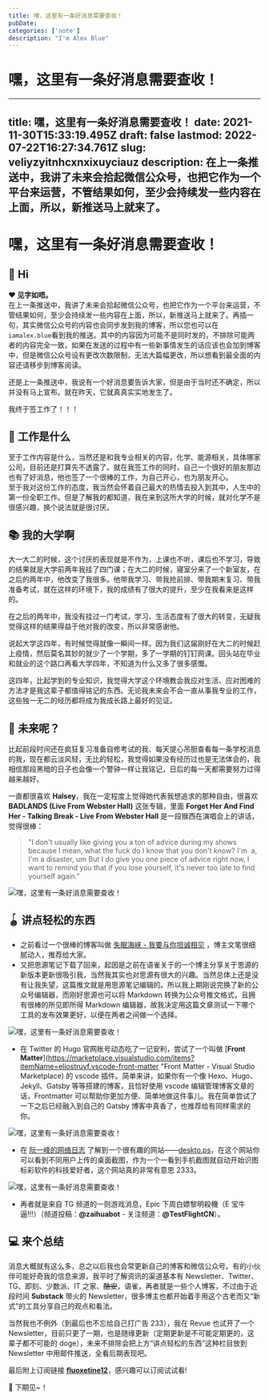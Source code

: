```yaml
---
title: 嘿，这里有一条好消息需要查收！
pubDate: 
categories: ['note']
description: "I'm Alex Blue"
---
```


# 嘿，这里有一条好消息需要查收！

---
title: 嘿，这里有一条好消息需要查收！
date: 2021-11-30T15:33:19.495Z
draft: false
lastmod: 2022-07-22T16:27:34.761Z
slug: veliyzyitnhcxnxixuyciauz
description: 在上一条推送中，我讲了未来会拾起微信公众号，也把它作为一个平台来运营，不管结果如何，至少会持续发一些内容在上面，所以，新推送马上就来了。
---


# 嘿，这里有一条好消息需要查收！
## 🍋 Hi

**❤️ 见字如唔。**  
在上一条推送中，我讲了未来会拾起微信公众号，也把它作为一个平台来运营，不管结果如何，至少会持续发一些内容在上面，所以，新推送马上就来了。再插一句，其实微信公众号的内容也会同步发到我的博客，所以您也可以在 `iamalex.blue`看到我的推送。其中的内容因为可能不是同时发的，不排除可能两者的内容完全一致，如果在发送的过程中有一些新事情发生的话应该也会加到博客中，但是微信公众号设有更改次数限制，无法大篇幅更改，所以想看到最全面的内容还请移步到博客阅读。

还是上一条推送中，我说有一个好消息要告诉大家，但是由于当时还不确定，所以并没有马上宣布。就在昨天，它就真真实实地发生了。

我终于签工作了！！！
## 🚧 工作是什么

至于工作内容是什么，当然还是和我专业相关的内容，化学、能源相关，具体哪家公司，目前还是打算先不透露了。就在我签工作的同时，自己一个很好的朋友那边也有了好消息，他也签了一个很棒的工作，为自己开心，也为朋友开心。  
至于我对这份工作的态度，我当然会怀着自己最大的热情去投入到其中，人生中的第一份全职工作。但是了解我的都知道，我在来到这所大学的时候，就对化学不是很感兴趣，换个说法就是很讨厌。

## 📚 我的大学啊

大一大二的时候，这个讨厌的表现就是不作为，上课也不听，课后也不学习，导致的结果就是大学前两年我挂了四门课；在大二的时候，寝室分来了一个新室友，在之后的两年中，他改变了我很多。他带我学习、带我抢前排、带我期末复习、带我准备考试，就在这样的环境下，我的成绩有了很大的提升，至少在我看来是这样的。

在之后的两年中，我没有挂过一门考试，学习、生活态度有了很大的转变，无疑我觉得这样的结果得益于他对我的改变，所以非常感谢他。

说起大学这四年，有时候觉得就像一瞬间一样。因为我们这届刚好在大二的时候赶上疫情，然后莫名其妙的就少了一个学期，多了一学期的钉钉网课。回头站在毕业和就业的这个路口再看大学四年，不知道为什么又多了很多感慨。

这四年，比起学到的专业知识，我觉得大学这个环境教会我应对生活、应对困难的方法才是我这辈子都值得铭记的东西。无论我未来会不会一直从事我专业的工作，这些独一无二的经历都将成为我成长路上最好的见证。  
## 🌈 未来呢？

比起前段时间还在疯狂复习准备自修考试的我、每天提心吊胆查看每一条学校消息的我，现在都云淡风轻，无比的轻松，我觉得如果没有经历过也是无法体会的，我相信那段黑暗的日子也会像一个警钟一样让我铭记，日后的每一天都需要努力过得越来越好。

一直都很喜欢 **Halsey**，我在一定程度上觉得她代表我想追求的那种自由，很喜欢 **BADLANDS (Live From Webster Hall)** 这张专辑，里面 **Forget Her And Find Her - Talking Break - Live From Webster Hall** 是一段猴西在演唱会上的讲话，觉得很棒：

> "I don't usually like giving you a ton of advice during my shows because I mean, what the fuck do I know that you don't know? I'm  a, I'm a disaster, um But I do give you one piece of advice right now, I want to remind you that if you lose yourself, it's never too late to find yourself again."

![嘿，这里有一条好消息需要查收！](./attachments/SrC-82H9E.png)

## 🪀 讲点轻松的东西

*   之前看过一个很棒的博客叫做 [失眠海峡 - 我要与你坦诚相见](https://blog.imalan.cn/) ，博主文笔很细腻动人，推荐给大家。
*   又把思源笔记下载了回来，起因是之前在语雀关于的一个博主分享关于思源的新版本更新很吸引我，当然我其实也对思源有很大的兴趣。当然总体上还是没有让我失望，这篇推文就是用思源笔记编辑的。所以我上期刚说完换了新的公众号编辑器，而刚好思源也可以将 Markdown 转换为公众号推文格式，且拥有很棒的所见即所得 Markdown 编辑器，故我决定用这篇文章测试一下哪个工具的发布效果更好，以便在两者之间做一个选择。

![嘿，这里有一条好消息需要查收！](./attachments/VAYN5sqm1.png)

*   在 Twitter 的 Hugo 官网账号动态吃了一记安利，尝试了一个叫做 [**Front Matter**](https://marketplace.visualstudio.com/items?itemName=eliostruyf.vscode-front-matter "Front Matter - Visual Studio Marketplace) 的 vscode 插件。简单来讲，如果你有一个像 Hexo、Hugo、Jekyll、Gatsby 等等搭建的博客，且恰好使用 vscode 编辑管理博客文章的话，Frontmatter 可以帮助你更加方便、简单地做这件事儿。我在简单尝试了一下之后已经融入到自己的 Gatsby 博客中真香了，也推荐给有同样需求的你。

![嘿，这里有一条好消息需要查收！](./attachments/93kVRVemR.png)

*   在 [阮一峰的网络日志](https://www.ruanyifeng.com/blog/weekly/ ) 了解到一个很有趣的网站——[deskto.ps](https://deskto.ps/ )，在这个网站你可以看到不同用户上传的桌面截图，作为一个一看到手机截图就自动开始识图标彩软件的科技爱好者，这个网站真的非常有意思 2333。  

![嘿，这里有一条好消息需要查收！](./attachments/2aw2EnqYN.png)

*   再者就是来自 TG 频道的一则游戏消息，Epic 下周白嫖黎明殺機（E 宝牛逼!!!）（频道投稿：**@zaihuabot** \- 关注频道：**@TestFlightCN**）。  
    
## 💻 来个总结

消息大概就有这么多，总之以后我也会常更新自己的博客和微信公众号。有的小伙伴可能好奇我的信息来源，我平时了解资讯的渠道基本有 Newsletter、Twitter、TG、即刻、少数派、IT 之家、~~酷安~~，语雀，再者就是一些个人博客，不过由于近段时间 **Substack** 带火的 Newsletter，很多博主也都开始着手用这个古老而又“新式”的工具分享自己的观点和看法。

当然我也不例外（到最后也不忘给自己打广告 233），我在 Revue 也试开了一个 Newsletter，目前只更了一期，也是随缘更新（定期更新是不可能定期更的，这辈子都不可能的 doge），未来不排除会把上方“讲点轻松的东西”这种栏目放到 Newsletter 中用邮件推送，全看后期表现吧。

最后附上订阅链接 **[fluoxetine12](https://newsletter.iamalex.blue/)**，感兴趣可以订阅试试看!

👋 下期见~！
